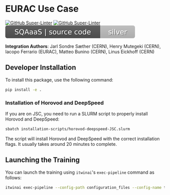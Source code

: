 # EURAC Use Case

[![GitHub Super-Linter](https://github.com/interTwin-eu/itwinai-plugin-template/actions/workflows/lint.yml/badge.svg)](https://github.com/marketplace/actions/super-linter)
[![GitHub Super-Linter](https://github.com/interTwin-eu/itwinai-plugin-template/actions/workflows/check-links.yml/badge.svg)](https://github.com/marketplace/actions/markdown-link-check)
 [![SQAaaS source code](https://github.com/EOSC-synergy/itwinai-plugin-template.assess.sqaaas/raw/main/.badge/status_shields.svg)](https://sqaaas.eosc-synergy.eu/#/full-assessment/report/https://raw.githubusercontent.com/eosc-synergy/itwinai-plugin-template.assess.sqaaas/main/.report/assessment_output.json)

**Integration Authors**: Jarl Sondre Sæther (CERN), Henry Mutegeki (CERN), Iacopo Ferrario
(EURAC), Matteo Bunino (CERN), Linus Eickhoff (CERN)

## Developer Installation

To install this package, use the following command:

```bash
pip install -e .
```

### Installation of Horovod and DeepSpeed

If you are on JSC, you need to run a SLURM script to properly install Horovod and
DeepSpeed:

```bash
sbatch installation-scripts/horovod-deepspeed-JSC.slurm
```

The script will install Horovod and DeepSpeed with the correct installation flags. It
usually takes around 20 minutes to complete.

## Launching the Training

You can launch the training using `itwinai`'s `exec-pipeline` command as follows:

```bash
itwinai exec-pipeline --config-path configuration_files --config-name training
```
